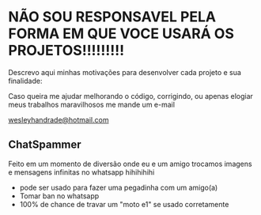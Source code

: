 # NÃO SOU RESPONSAVEL PELA FORMA EM QUE VOCE USARÁ OS PROJETOS!!!!!!!!!

Descrevo aqui minhas motivações para desenvolver cada projeto e sua finalidade:

Caso queira me ajudar melhorando o código, corrigindo, ou apenas elogiar meus trabalhos maravilhosos me mande um e-mail

wesleyhandrade@hotmail.com


## ChatSpammer
Feito em um momento de diversão onde eu e um amigo trocamos imagens e mensagens infinitas no whatsapp hihihihihi

- pode ser usado para fazer uma pegadinha com um amigo(a)
- Tomar ban no whatsapp
- 100% de chance de travar um "moto e1" se usado corretamente
